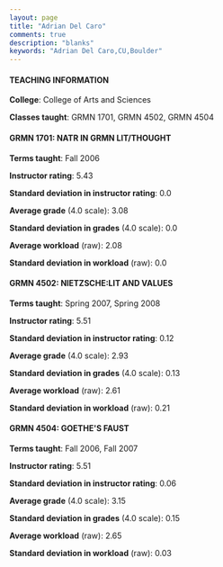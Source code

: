 ```yaml
---
layout: page
title: "Adrian Del Caro" 
comments: true
description: "blanks"
keywords: "Adrian Del Caro,CU,Boulder"
---
```

<head>
<script src="https://ajax.googleapis.com/ajax/libs/jquery/2.1.3/jquery.min.js"></script>
<script src="https://dl.dropboxusercontent.com/s/pc42nxpaw1ea4o9/highcharts.js?dl=0"></script>
<!-- <script src="../assets/js/highcharts.js"></script> -->
<style type="text/css">@font-face {
	font-family: "Bebas Neue";
	src: url(https://www.filehosting.org/file/details/544349/BebasNeue Regular.otf) format("opentype");
	}
	h1.Bebas { 
		font-family: "Bebas Neue", Verdana, Tahoma;
	}
</style>
</head>
	   
#### TEACHING INFORMATION

**College**: College of Arts and Sciences

**Classes taught**: GRMN 1701, GRMN 4502, GRMN 4504

#### GRMN 1701: NATR IN GRMN LIT/THOUGHT

**Terms taught**: Fall 2006

**Instructor rating**: 5.43

**Standard deviation in instructor rating**: 0.0

**Average grade** (4.0 scale): 3.08

**Standard deviation in grades** (4.0 scale): 0.0

**Average workload** (raw): 2.08

**Standard deviation in workload** (raw): 0.0

#### GRMN 4502: NIETZSCHE:LIT AND VALUES

**Terms taught**: Spring 2007, Spring 2008

**Instructor rating**: 5.51

**Standard deviation in instructor rating**: 0.12

**Average grade** (4.0 scale): 2.93

**Standard deviation in grades** (4.0 scale): 0.13

**Average workload** (raw): 2.61

**Standard deviation in workload** (raw): 0.21

#### GRMN 4504: GOETHE'S FAUST

**Terms taught**: Fall 2006, Fall 2007

**Instructor rating**: 5.51

**Standard deviation in instructor rating**: 0.06

**Average grade** (4.0 scale): 3.15

**Standard deviation in grades** (4.0 scale): 0.15

**Average workload** (raw): 2.65

**Standard deviation in workload** (raw): 0.03

